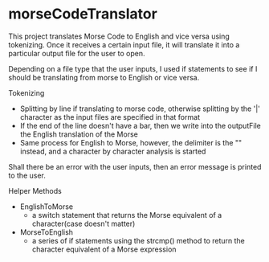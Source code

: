 # morseCodeTranslator
This project translates Morse Code to English and vice versa using tokenizing. Once it receives a certain input file, it will translate it into a particular output file for the user to open.



Depending on a file type that the user inputs, I used if statements to see if I should be translating from morse to English or vice versa.

Tokenizing
- Splitting by line if translating to morse code, otherwise splitting by the '|' character as the input files are specified in that format
- If the end of the line doesn't have a bar, then we write into the outputFile the English translation of the Morse
- Same process for English to Morse, however, the delimiter is the "" instead, and a character by character analysis is started


Shall there be an error with the user inputs, then an error message is printed to the user.

Helper Methods
- EnglishToMorse
    - a switch statement that returns the Morse equivalent of a character(case doesn't matter)
- MorseToEnglish
    - a series of if statements using the strcmp() method to return the character equivalent of a Morse expression
    

